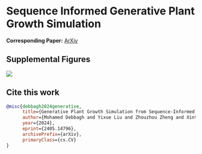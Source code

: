 # Sequence Informed Generative Plant Growth Simulation

**Corresponding Paper:** [ArXiv](https://arxiv.org/abs/2405.14796)


## Supplemental Figures

![](./Figures/result_small.gif)



## Cite this work
```bibtex
@misc{debbagh2024generative,
      title={Generative Plant Growth Simulation from Sequence-Informed Environmental Conditions}, 
      author={Mohamed Debbagh and Yixue Liu and Zhouzhou Zheng and Xintong Jiang and Shangpeng Sun and Mark Lefsrud},
      year={2024},
      eprint={2405.14796},
      archivePrefix={arXiv},
      primaryClass={cs.CV}
}
```